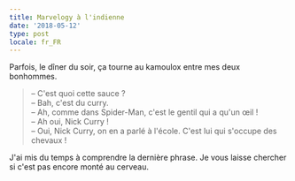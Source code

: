 ```yaml
---
title: Marvelogy à l'indienne
date: '2018-05-12'
type: post
locale: fr_FR
---
```


Parfois, le dîner du soir, ça tourne au kamoulox entre mes deux bonhommes.

<!-- more -->

> – C'est quoi cette sauce ?  
> – Bah, c'est du curry.  
> – Ah, comme dans Spider-Man, c'est le gentil qui a qu'un œil !  
> – Ah oui, Nick Curry !  
> – Oui, Nick Curry, on en a parlé à l'école. C'est lui qui s'occupe des chevaux !

J'ai mis du temps à comprendre la dernière phrase. Je vous laisse chercher si c'est pas encore monté au cerveau.